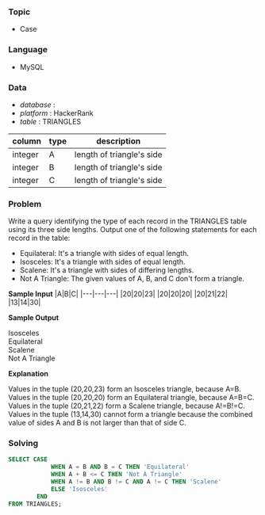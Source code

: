### Topic
- Case
  
### Language
- MySQL

### Data
- *database* : 
- *platform* : HackerRank 
- *table* : TRIANGLES

|column|type|description|  
|---|---|---|
|integer|A|length of triangle's side|
|integer|B|length of triangle's side|
|integer|C|length of triangle's side|




### Problem 
Write a query identifying the type of each record in the TRIANGLES table using its three side lengths. Output one of the following statements for each record in the table:

- Equilateral: It's a triangle with  sides of equal length.
- Isosceles: It's a triangle with  sides of equal length.
- Scalene: It's a triangle with  sides of differing lengths.
- Not A Triangle: The given values of A, B, and C don't form a triangle.

**Sample Input**
|A|B|C|
|---|---|---|
|20|20|23|
|20|20|20|
|20|21|22|
|13|14|30|

**Sample Output**

Isosceles <br>
Equilateral <br>
Scalene <br>
Not A Triangle


**Explanation**

Values in the tuple (20,20,23) form an Isosceles triangle, because A=B.
Values in the tuple (20,20,20) form an Equilateral triangle, because A=B=C. 
Values in the tuple (20,21,22) form a Scalene triangle, because A!=B!=C.
Values in the tuple (13,14,30) cannot form a triangle because the combined value of sides A and B is not larger than that of side C.


### Solving

```sql
SELECT CASE 
            WHEN A = B AND B = C THEN 'Equilateral'
            WHEN A + B <= C THEN 'Not A Triangle'
            WHEN A != B AND B != C AND A != C THEN 'Scalene'
            ELSE 'Isosceles'
        END 
FROM TRIANGLES;
```

